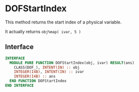 # DOFStartIndex

This method returns the start index of a physical variable.

It actually returns `obj%map( ivar, 5 )`

## Interface

```fortran
INTERFACE
  MODULE PURE FUNCTION DOFStartIndex(obj, ivar) RESULT(ans)
    CLASS(DOF_), INTENT(IN) :: obj
    INTEGER(I4B), INTENT(IN) :: ivar
    INTEGER(I4B) :: ans
  END FUNCTION DOFStartIndex
END INTERFACE
```
